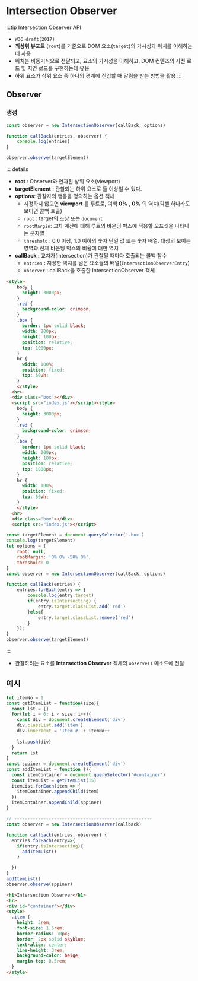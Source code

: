 # Intersection Observer

:::tip Intersection Observer API
- `W3C draft(2017)`
- **최상위 뷰포트** (`root`)를 기준으로 DOM 요소(`target`)의 가시성과 위치를 이해하는데 사용
- 위치는 비동기식으로 전달되고, 요소의 가시성을 이해하고, DOM 컨텐츠의 사전 로드 및 지연 로드를 구현하는데 유용
- 하위 요소가 상위 요소 중 하나의 경계에 진입할 때 알림을 받는 방법을 활용
:::

## Observer

### 생성

```js
const observer = new IntersectionObserver(callBack, options)

function callBack(entries, observer) {
    console.log(entries)
}

observer.observe(targetElement)
```
::: details
- **root** : Observer와 연과된 상위 요소(viewport)
- **targetElement** : 관찰되는 하위 요소로 둘 이상일 수 있다.
- **options**: 관찰자의 행동을 정의하는 옵션 객체
  - 지정하지 않으면 **viewport** 를 루트로, 여백 **0%** , **0%** 의 역치(픽셀 하나라도 보이면 콜백 호출)
  - `root` : target의 조상 또는 `document`
  - `rootMargin`: 교차 계산에 대해 루트의 바운딩 박스에 적용할 오프셋을 나타내는 문자열
  - `threshold` : 0.0 이상, 1.0 이하의 숫자 단일 값 또는 숫자 배열. 대상의 보이는 영역과 전체 바운딩 박스의 비율에 대한 역치
- **callBack** : 교차가(intersection)가 관찰될 때마다 호출되는 콜백 함수
  - `entries` : 지정한 역치를 넘은 요소들의 배열(`IntersectionObserverEntry`)
  - `observer` : callBack을 호출한 IntersectionObserver 객체

```html
<style>
    body {
      height: 3000px;
    }
    .red {
      background-color: crimson;
    }
    .box {
      border: 1px solid black;
      width: 200px;
      height: 100px;
      position: relative;
      top: 1000px;
    }
    hr {
      width: 100%;
      position: fixed;
      top: 50vh;
    }
    </style>
  <hr>
  <div class="box"></div>
  <script src="index.js"></script><style>
    body {
      height: 3000px;
    }
    .red {
      background-color: crimson;
    }
    .box {
      border: 1px solid black;
      width: 200px;
      height: 100px;
      position: relative;
      top: 1000px;
    }
    hr {
      width: 100%;
      position: fixed;
      top: 50vh;
    }
    </style>
  <hr>
  <div class="box"></div>
  <script src="index.js"></script>
```
```js
const targetElement = document.querySelector('.box')
console.log(targetElement)
let options = {
    root: null,
    rootMargin: '0% 0% -50% 0%',
    threshold: 0
}
const observer = new IntersectionObserver(callBack, options)

function callBack(entries) {
    entries.forEach(entry => {
        console.log(entry.target)
        if(entry.isIntersecting) {
            entry.target.classList.add('red')
        }else{
            entry.target.classList.remove('red')
        }
    });
}
observer.observe(targetElement)
```
:::

- 관찰하려는 요소를 **Intersection Observer** 겍체의 `observe()` 메소드에 전달


## 예시
```js
let itemNo = 1
const getItemList = function(size){
  const lst = []
  for(let i = 0; i < size; i++){
    const div = document.createElement('div')
    div.classList.add('item')
    div.innerText = 'Item #' + itemNo++
  
    lst.push(div)
  }
  return lst
}
const sppiner = document.createElement('div')
const addItemList = function (){
  const itemContainer = document.querySelector('#container')
  const itemList = getItemList(15)
  itemList.forEach(item => {
    itemContainer.appendChild(item)
  })
  itemContainer.appendChild(sppiner)
}

// ----------------------------------------------------
const observer = new IntersectionObserver(callback)

function callback(entries, observer) {
  entries.forEach(entry=>{
    if(entry.isIntersecting){
      addItemList()
    }

  })
}
addItemList()
observer.observe(sppiner)

```

```html
<h1>Intersection Observer</h1>
<hr>
<div id="container"></div>
<style>
  .item {
    height: 3rem;
    font-size: 1.5rem;
    border-radius: 10px;
    border: 2px solid skyblue;
    text-align: center;
    line-height: 3rem;
    background-color: beige;
    margin-top: 0.5rem;
  }
</style>
```